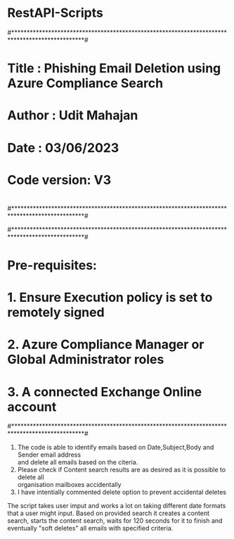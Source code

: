 # RestAPI-Scripts


#***********************************************************************************************#
#                                                                                               #
#    Title       : Phishing Email Deletion using Azure Compliance Search                        #
#    Author      : Udit Mahajan                                                                 #
#    Date        : 03/06/2023                                                                   #
#    Code version: V3                                                                           #
#                                                                                               #
#***********************************************************************************************#

#***********************************************************************************************#
#                                                                                               #
#    Pre-requisites:                                                                            #
#       1. Ensure Execution policy is set to remotely signed                                    #     
#       2. Azure Compliance Manager or Global Administrator roles                               #
#       3. A connected Exchange Online account                                                  #
#***********************************************************************************************#

1.   The code is able to identify emails based on Date,Subject,Body and Sender email address    
     and delete all emails based on the citeria.                                                
2.   Please check if Content search results are as desired as it is possible to delete all      
     organisation mailboxes accidentally                                                        
3.   I have intentially commented delete option to prevent accidental deletes   

The script takes user imput and works a lot on taking different date formats that a user might input. Based on provided 
search it creates a content search, starts the content search, waits for 120 seconds for it to finish and eventually "soft 
deletes" all emails with specified criteria.  
